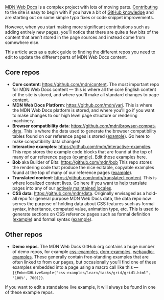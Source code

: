 [MDN Web Docs](https://developer.mozilla.org) is a complex project with lots of moving parts. [Contributing](../../../community-guidelines/index.md) to the site is easy to begin with if you have a bit of [GitHub knowledge](../getting-started/beginners/index.md) and are starting out on some simple typo fixes or code snippet improvements.

However, when you start making more significant contributions such as adding entirely new pages, you’ll notice that there are quite a few bits of the content that aren’t stored in the page sources and instead come from somewhere else.

This article acts as a quick guide to finding the different repos you need to edit to update the different parts of MDN Web Docs content.

## Core repos

- **Core content**: <https://github.com/mdn/content>. The most important repo for MDN Web Docs content — this is where all the core English content of the site is stored, and where you'll make all standard changes to page content.
- **MDN Web Docs Platform**: <https://github.com/mdn/yari>. This is where the MDN Web Docs platform is stored, and where you'll go if you want to make changes to our high level page structure or rendering machinery.
- **Browser compatibility data**: <https://github.com/mdn/browser-compat-data>. This is where the data used to generate the browser compatibility tables found on our reference pages is stored ([example](/en-US/docs/Web/HTML/Element/progress#browser_compatibility)). Go here to make compatibility data changes!
- **Interactive examples**: <https://github.com/mdn/interactive-examples>. This repo stores the example code blocks that are found at the top of many of our reference pages ([example](/en-US/docs/Web/JavaScript/Reference/Global_Objects/globalThis)). Edit those examples here.
- **Bob** aka Builder of Bits: <https://github.com/mdn/bob>
  This repo stores the rendering code that produce the nice editable, copyable examples found at the top of many of our reference pages ([example](/en-US/docs/Web/JavaScript/Reference/Global_Objects/globalThis)).
- **Translated content**: <https://github.com/mdn/translated-content>. This is where localized content lives. Go here if you want to help translate pages into any of our [actively maintained locales](https://github.com/mdn/translated-content#locales).
- **CSS data**: <https://github.com/mdn/data>. Originally envisaged as a hold-all repo for general purpose MDN Web Docs data, the data repo now serves the purpose of holding data about CSS features such as formal syntax, inheritance, computed value, animation type, etc. This is used to generate sections on CSS reference pages such as formal definition ([example](/en-US/docs/Web/CSS/font-variant-caps#formal_definition)) and formal syntax ([example](/en-US/docs/Web/CSS/font-variant-caps#formal_syntax)).

## Other repos

- **Demo repos**. The MDN Web Docs GitHub org contains a huge number of demo repos, for example [css-examples](https://github.com/mdn/css-examples), [dom-examples](https://github.com/mdn/dom-examples), [webaudio-examples](https://github.com/mdn/webaudio-examples). These generally contain free-standing examples that are often linked to from our pages, but occasionally you’ll find one of these examples embedded into a page using a macro call like this — `{{EmbedGHLiveSample("css-examples/learn/tasks/grid/grid1.html", '100%', 700)}}`.

If you want to edit a standalone live example, it will always be found in one of these example repos.
